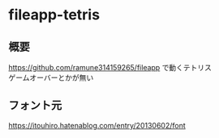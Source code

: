 # fileapp-tetris

## 概要

https://github.com/ramune314159265/fileapp で動くテトリス  
ゲームオーバーとかが無い

## フォント元

https://itouhiro.hatenablog.com/entry/20130602/font
